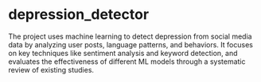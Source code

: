 # depression_detector
The project uses machine learning to detect depression from social media data by analyzing user posts, language patterns, and behaviors. It focuses on key techniques like sentiment analysis and keyword detection, and evaluates the effectiveness of different ML models through a systematic review of existing studies.
